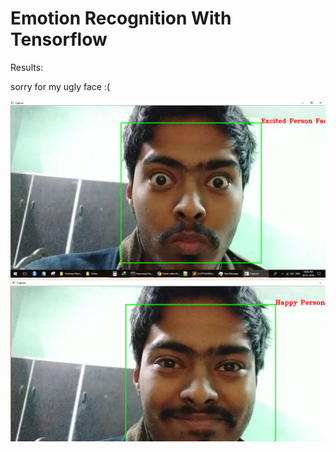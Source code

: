 # Emotion Recognition With Tensorflow

Results:

sorry for my ugly face :(


![alt text](https://github.com/tanmaypandey7/Emotion-Recognition-With-Tensorflow/blob/master/results/excited.png )
![alt text](https://github.com/tanmaypandey7/Emotion-Recognition-With-Tensorflow/blob/master/results/happy.png )

